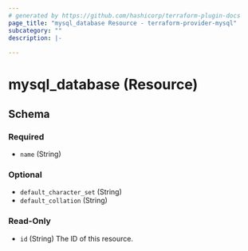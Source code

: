 ```yaml
---
# generated by https://github.com/hashicorp/terraform-plugin-docs
page_title: "mysql_database Resource - terraform-provider-mysql"
subcategory: ""
description: |-
  
---
```


# mysql_database (Resource)





<!-- schema generated by tfplugindocs -->
## Schema

### Required

- `name` (String)

### Optional

- `default_character_set` (String)
- `default_collation` (String)

### Read-Only

- `id` (String) The ID of this resource.
